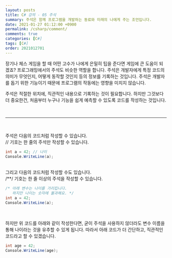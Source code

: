 ```yaml
---
layout: posts
title: C# 강의 - 05 주석
summary: 주석은 함께 프로그램을 개발하는 동료와 미래의 나에게 주는 조언입니다.
date: 2021-01-27 01:12:00 +0900
permalink: /csharp/comment/
comments: true
categories: [C#]
tags: [C#]
order: 2021012701
---
```


장기나 체스 게임을 할 때 어떤 고수가 나에게 은밀히 팁을 준다면 게임에 큰 도움이 되겠죠? 프로그래밍에서의 주석도 비슷한 역할을 합니다. 주석은 개발자에게 특정 코드의 의미가 무엇인지, 어떻게 동작할 것인지 등의 정보를 기록하는 것입니다. 주석은 개발자를 돕기 위한 기능이기 때문에 프로그램의 작동에는 영향을 미치지 않습니다.

주석은 적절한 위치에, 직관적인 내용으로 기록하는 것이 필요합니다. 하지만 그것보다 더 중요한건, 처음부터 누구나 기능을 쉽게 예측할 수 있도록 코드를 작성하는 것입니다.

<br />

---

<br />

주석은 다음의 코드처럼 작성할 수 있습니다.<br />// 기호는 한 줄의 주석만 작성할 수 있습니다.
```cs
int a = 42; // 나이
Console.WriteLine(a);
```
<br />
그리고 다음의 코드처럼 작성할 수도 있습니다.<br />/**/ 기호는 한 줄 이상의 주석을 작성할 수 있습니다.

```cs
/* 아래 변수는 나이를 가리킵니다.
   하지만 나이는 숫자에 불과해요. */
int a = 42;
Console.WriteLine(a);
```
<br />

하지만 위 코드를 아래와 같이 작성한다면, 굳이 주석을 사용하지 않더라도 변수 이름을 통해 나이라는 것을 유추할 수 있게 됩니다. 따라서 아래 코드가 더 간단하고, 직관적인 코드라고 할 수 있겠습니다.

```cs
int age = 42;
Console.WriteLine(age);
```